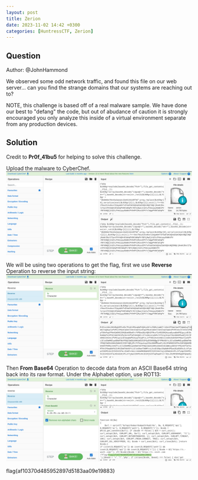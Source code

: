 ```yaml
---
layout: post
title: Zerion
date: 2023-11-02 14:42 +0300
categories: [HuntressCTF, Zerion]
---
```

## Question
Author: @JohnHammond

We observed some odd network traffic, and found this file on our web server... can you find the strange domains that our systems are reaching out to?

NOTE, this challenge is based off of a real malware sample. We have done our best to "defang" the code, but out of abudance of caution it is strongly encouraged you only analyze this inside of a virtual environment separate from any production devices.

## Solution
Credit to **Pr0f_41bu5** for helping to solve this challenge.

Upload the malware to CyberChef.
![Alt text](/assets/CTFs-main/HuntressCTF/Zerion/cyberchef.png)

We will be using two operations to get the flag, first we use **Reverse** Operation to reverse the input string:
![Alt text](/assets/CTFs-main/HuntressCTF/Zerion/reverse.png)

Then **From Base64** Operation to decode data from an ASCII Base64 string back into its raw format. Under the Alphabet option, use ROT13:
![Alt text](/assets/CTFs-main/HuntressCTF/Zerion/flag.png)


flag{af10370d485952897d5183aa09e19883}